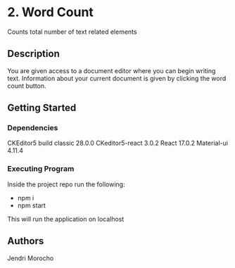 # 2. Word Count

Counts total number of text related elements 

## Description

You are given access to a document editor where you can begin writing text. Information about your current
document is given by clicking the word count button.

## Getting Started

### Dependencies

CKEditor5 build classic 28.0.0
CKeditor5-react 3.0.2
React 17.0.2
Material-ui 4.11.4

### Executing Program

Inside the project repo run the following:

- npm i
- npm start

This will run the application on localhost


## Authors
Jendri Morocho
